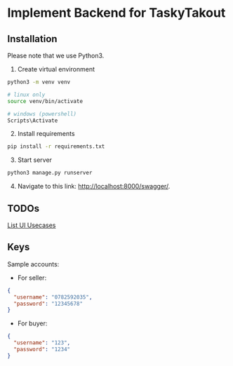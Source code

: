 # Implement Backend for TaskyTakout

## Installation

Please note that we use Python3.

1. Create virtual environment

```bash
python3 -m venv venv

# linux only
source venv/bin/activate

# windows (powershell)
Scripts\Activate
```

2. Install requirements

```bash
pip install -r requirements.txt
```

3. Start server

```bash
python3 manage.py runserver
```

4. Navigate to this link: [http://localhost:8000/swagger/](http://localhost:8000/swagger/).

## TODOs

[List UI Usecases](https://docs.google.com/spreadsheets/d/1yH2P1UtLlyWZNL87CDAHikUZFfhJuQUGOxtdd9LmiZE/edit#gid=816855299)

## Keys

Sample accounts:

- For seller:

```json
{
  "username": "0782592035",
  "password": "12345678"
}
```

- For buyer:

```json
{
  "username": "123",
  "password": "1234"
}
```
